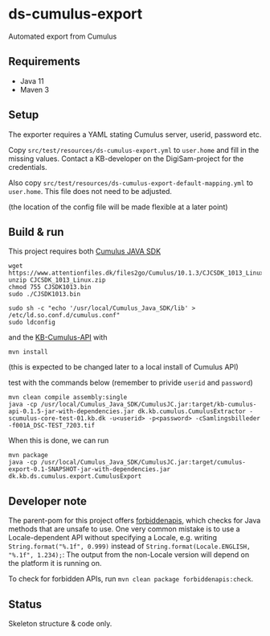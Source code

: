 # ds-cumulus-export
Automated export from Cumulus

## Requirements
* Java 11
* Maven 3

## Setup

The exporter requires a YAML stating Cumulus server, userid, password etc.

Copy `src/test/resources/ds-cumulus-export.yml` to `user.home` and fill in the missing values.
Contact a KB-developer on the DigiSam-project for the credentials.

Also copy `src/test/resources/ds-cumulus-export-default-mapping.yml` to `user.home`.
This file does not need to be adjusted.

(the location of the config file will be made flexible at a later point)

## Build & run

This project requires both [Cumulus JAVA SDK](https://sbprojects.statsbiblioteket.dk/display/AIM/Cumulus+Java+SDK) 

```
wget https://www.attentionfiles.dk/files2go/Cumulus/10.1.3/CJCSDK_1013_Linux.zip
unzip CJCSDK_1013_Linux.zip
chmod 755 CJSDK1013.bin
sudo ./CJSDK1013.bin

sudo sh -c "echo '/usr/local/Cumulus_Java_SDK/lib' > /etc/ld.so.conf.d/cumulus.conf"
sudo ldconfig
```

and the [KB-Cumulus-API](https://github.com/Det-Kongelige-Bibliotek/KB-Cumulus-API) with
```
mvn install 
```
(this is expected to be changed later to a local install of Cumulus API)

test with the commands below (remember to privide `userid` and `password`)
```
mvn clean compile assembly:single
java -cp /usr/local/Cumulus_Java_SDK/CumulusJC.jar:target/kb-cumulus-api-0.1.5-jar-with-dependencies.jar dk.kb.cumulus.CumulusExtractor -scumulus-core-test-01.kb.dk -u<userid> -p<password> -cSamlingsbilleder -f001A_DSC-TEST_7203.tif
```

When this is done, we can run
```
mvn package
java -cp /usr/local/Cumulus_Java_SDK/CumulusJC.jar:target/cumulus-export-0.1-SNAPSHOT-jar-with-dependencies.jar dk.kb.ds.cumulus.export.CumulusExport
```

## Developer note

The parent-pom for this project offers [forbiddenapis](https://github.com/policeman-tools/forbidden-apis),
which checks for Java methods that are unsafe to use. One very common mistake is to use a
Locale-dependent API without specifying a Locale, e.g. writing `String.format("%.1f", 0.999)`
instead of `String.format(Locale.ENGLISH, "%.1f", 1.234);`: The output from the non-Locale
version will depend on the platform it is running on.

To check for forbidden APIs, run `mvn clean package forbiddenapis:check`.

## Status
Skeleton structure & code only.

